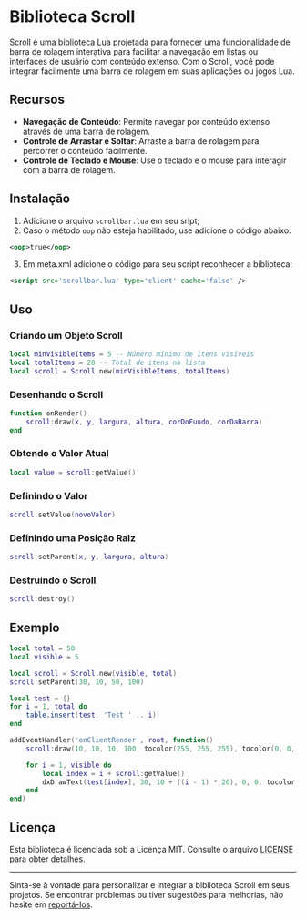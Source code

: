 # Biblioteca Scroll

Scroll é uma biblioteca Lua projetada para fornecer uma funcionalidade de barra de rolagem interativa para facilitar a navegação em listas ou interfaces de usuário com conteúdo extenso. Com o Scroll, você pode integrar facilmente uma barra de rolagem em suas aplicações ou jogos Lua.

## Recursos

- **Navegação de Conteúdo**: Permite navegar por conteúdo extenso através de uma barra de rolagem.
- **Controle de Arrastar e Soltar**: Arraste a barra de rolagem para percorrer o conteúdo facilmente.
- **Controle de Teclado e Mouse**: Use o teclado e o mouse para interagir com a barra de rolagem.

## Instalação

1. Adicione o arquivo `scrollbar.lua` em seu sript;
2. Caso o método `oop` não esteja habilitado, use adicione o código abaixo:
```xml
<oop>true</oop>
```
3. Em meta.xml adicione o código para seu script reconhecer a biblioteca:
```xml
<script src='scrollbar.lua' type='client' cache='false' />
```

## Uso

### Criando um Objeto Scroll

```lua
local minVisibleItems = 5 -- Número mínimo de itens visíveis
local totalItems = 20 -- Total de itens na lista
local scroll = Scroll.new(minVisibleItems, totalItems)
```

### Desenhando o Scroll

```lua
function onRender()
    scroll:draw(x, y, largura, altura, corDoFundo, corDaBarra)
end
```

### Obtendo o Valor Atual

```lua
local value = scroll:getValue()
```

### Definindo o Valor

```lua
scroll:setValue(novoValor)
```

### Definindo uma Posição Raiz

```lua
scroll:setParent(x, y, largura, altura)
```

### Destruindo o Scroll

```lua
scroll:destroy()
```

## Exemplo

```lua
local total = 50
local visible = 5

local scroll = Scroll.new(visible, total)
scroll:setParent(30, 10, 50, 100)

local test = {}
for i = 1, total do
    table.insert(test, 'Test ' .. i)
end

addEventHandler('onClientRender', root, function()
    scroll:draw(10, 10, 10, 100, tocolor(255, 255, 255), tocolor(0, 0, 0))

    for i = 1, visible do
        local index = i + scroll:getValue()
        dxDrawText(test[index], 30, 10 + ((i - 1) * 20), 0, 0, tocolor(255, 255, 255))
    end
end)
```

## Licença

Esta biblioteca é licenciada sob a Licença MIT. Consulte o arquivo [LICENSE](LICENSE) para obter detalhes.

---

Sinta-se à vontade para personalizar e integrar a biblioteca Scroll em seus projetos. Se encontrar problemas ou tiver sugestões para melhorias, não hesite em [reportá-los](https://github.com/yourusername/Scroll/issues).

